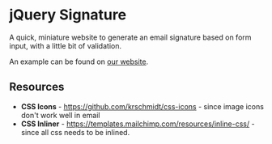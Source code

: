 # jQuery Signature

A quick, miniature website to generate an email signature based on form input, with a little bit of validation.

An example can be found on [our website](https://smallapps.lanecc.edu/signature-generator/).

## Resources
* **CSS Icons** - https://github.com/krschmidt/css-icons - since image icons don't work well in email
* **CSS Inliner** - https://templates.mailchimp.com/resources/inline-css/ - since all css needs to be inlined.